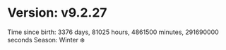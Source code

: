 # Version: v9.2.27
Time since birth: 3376 days, 81025 hours, 4861500 minutes, 291690000 seconds
Season: Winter ❄️
